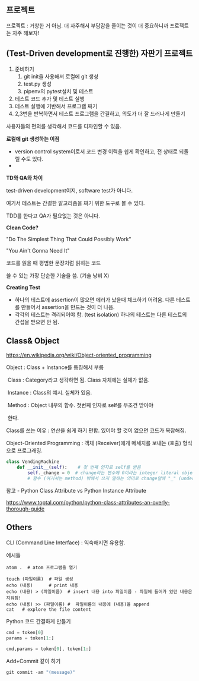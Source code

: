 ## 프로젝트

프로젝트 : 거창한 거 아님. 더 자주해서 부담감을 줄이는 것이 더 중요하니까 프로젝트는 자주 해보자!



## (Test-Driven development로 진행한) 자판기 프로젝트 

1. 준비하기
   1. git init을 사용해서 로컬에 git 생성
   2. test.py 생성
   3. pipenv의 pytest설치 및 테스트
2. 테스트 코드 추가 및 테스트 실행
3. 테스트 실행에 기반해서 프로그램 짜기
4. 2,3번을 반복하면서 테스트 프로그램을 간결하고, 의도가 더 잘 드러나게 만들기

사용자들의 편의를 생각해서 코드를 디자인할 수 있음. 



**로컬에 git 생성하는 이점**

- version control system이로서 코드 변경 이력을 쉽게 확인하고, 전 상태로 되돌릴 수도 있다. 
- 

**TD와 QA와 차이**

test-driven development이지, software test가 아니다.

여기서 테스트는 간결한 알고리즘을 짜기 위한 도구로 볼 수 있다.

TDD를 한다고 QA가 필요없는 것은 아니다. 



**Clean Code?**

"Do The Simplest Thing That Could Possibly Work"

"You Ain't Gonna Need It"

코드를 읽을 때 평범한 문장처럼 읽히는 코드

쓸 수 있는 가장 단순한 기술을 씀. (기술 낭비 X)



**Creating Test**

* 하나의 테스트에 assertion이 많으면 에러가 났을때 체크하기 어려움. 다른 테스트를 만들어서 assertion을 만드는 것이 더 나음.
* 각각의 테스트는 격리되어야 함. (test isolation) 하나의 테스트는 다른 테스트의 간섭을 받으면 안 됨.



## Class& Object

https://en.wikipedia.org/wiki/Object-oriented_programming

Object : Class + Instance를 통칭해서 부름

​	Class : Category라고 생각하면 됨.  Class 자체에는 실체가 없음.

​		Instance : Class의 예시. 실체가 있음.

​	Method : Object 내부의 함수. 첫번째 인자로 self를 무조건 받아야 			

​			한다.



Class를 쓰는 이유 : 연산을 쉽게 하기 편함. 있어야 할 것이 없으면 코드가 복잡해짐.

Object-Oriented Programming : 객체 (Receiver)에게 메세지를 보내는 (호출) 형식으로 프로그래밍.



```python
class VendingMachine
	def __init__(self):    # 첫 번째 인자로 self를 받음
        self._change = 0  # change라는 변수에 0이라는 integer literal object를 assign함. 
        # 함수 (여기서는 method) 밖에서 쓰지 말하는 의미로 change앞에 "_" (underscore)를 붙여줌.
```



참고 - Python Class Attribute vs Python Instance Attribute

https://www.toptal.com/python/python-class-attributes-an-overly-thorough-guide



## Others

CLI (Command Line Interface) : 익숙해지면 유용함. 

예시들

```text
atom .  # atom 프로그램을 열기
```

```text
touch (파일이름)  # 파일 생성
echo (내용)      # print 내용
echo (내용) > (파일이름)  # insert 내용 into 파일이름 - 파일에 들어가 있던 내용은 지워짐!
echo (내용) >> (파일이름) #  파일이름의 내용에 (내용)을 append
cat   # explore the file content
```



Python 코드 간결하게 만들기 

```python
cmd = token[0]
params = token[1:]
    
cmd,params = token[0], token[1:]
```



Add+Commit 같이 하기

```python
git commit -am "(message)"
```